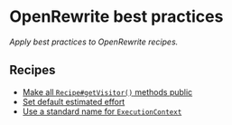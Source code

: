 # OpenRewrite best practices

_Apply best practices to OpenRewrite recipes._

## Recipes

* [Make all `Recipe#getVisitor()` methods public](broken-reference)
* [Set default estimated effort](broken-reference)
* [Use a standard name for `ExecutionContext`](broken-reference)
